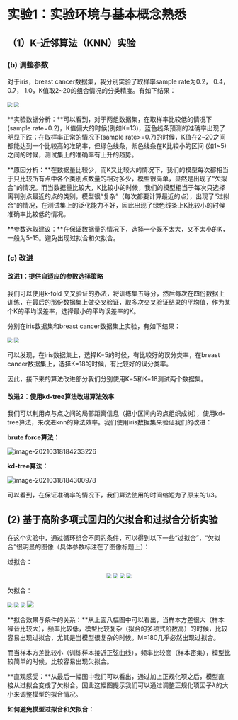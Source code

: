 # 实验1：实验环境与基本概念熟悉

## （1）K-近邻算法（KNN）实验

### **(b)** 调整参数

对于iris，breast cancer数据集，我分别实验了取样率sample rate为0.2， 0.4， 0.7， 1.0，K值取2~20的组合情况的分类精度。有如下结果：

<div class='center'>
    <img src="https://gallery-1259614029.cos.ap-chengdu.myqcloud.com/img/20210318131243.png" style="zoom:68%;"/>
    <img src="https://gallery-1259614029.cos.ap-chengdu.myqcloud.com/img/20210318131405.png" style="zoom:68%;"/>
</div>

**实验数据分析：**可以看到，对于两组数据集，在取样率比较低的情况下(sample rate=0.2)，K值偏大的时候(例如K=13)，蓝色线条预测的准确率出现了明显下跌；在取样率正常的情况下(sample rate>=0.7)的时候，K值在2~20之间都能达到一个比较高的准确率，但绿色线条，紫色线条在K比较小的区间 (如1~5)之间的时候，测试集上的准确率有上升的趋势。

**原因分析：**在数据量比较少，而K又比较大的情况下，我们的模型每次都相当于只比较所有点中各个类别点数量的相对多少，模型很简单，显然是出现了“欠拟合”的情况。而当数据量比较大，K比较小的时候，我们的模型相当于每次只选择离判别点最近的点的类别，模型很“复杂”（每次都要计算最近的点），出现了“过拟合”的情况，在测试集上的泛化能力不好，因此出现了绿色线条上K比较小的时候准确率比较低的情况。

**参数选取建议：**在保证数据量的情况下，选择一个既不太大，又不太小的K，一般为5-15。避免出现过拟合和欠拟合。



### (c) 改进

#### 改进1：提供自适应的参数选择策略

我们可以使用k-fold 交叉验证的办法，将训练集五等分，然后每次在四份数据上训练，在最后的那份数据集上做交叉验证，取多次交叉验证结果的平均值，作为某个K的平均误差率，选择最小的平均误差率的K。

分别在iris数据集和breast cancer数据集上实验，有如下结果：

<div class='center'>
    <img src="https://gallery-1259614029.cos.ap-chengdu.myqcloud.com/img/20210318134144.png" style="zoom:68%;"/>
    <img src="https://gallery-1259614029.cos.ap-chengdu.myqcloud.com/img/20210318134133.png" style="zoom:68%;"/>
</div>

可以发现，在iris数据集上，选择K=5的时候，有比较好的误分类率，在breast cancer数据集上，选择K=18的时候，有比较好的误分类率。

因此，接下来的算法改进部分我们分别使用K=5和K=18测试两个数据集。

#### 改进2：使用kd-tree算法改进算法效率

我们可以利用点与点之间的局部距离信息（把小区间内的点组织成树），使用kd-tree算法，来改进knn的算法效率。我们使用iris数据集来验证我们的改进：

**brute force算法：**

![image-20210318184233226](https://gallery-1259614029.cos.ap-chengdu.myqcloud.com/img/20210318184233.png)

**kd-tree算法：**

![image-20210318184300978](https://gallery-1259614029.cos.ap-chengdu.myqcloud.com/img/20210318184301.png)

可以看到，在保证准确率的情况下，我们算法使用的时间缩短为了原来的1/3。



## (2) 基于高阶多项式回归的欠拟合和过拟合分析实验

在这个实验中，通过循环组合不同的条件，可以得到以下一些“过拟合”，“欠拟合”很明显的图像（具体参数标注在了图像标题上）：

过拟合：

<div align="center">
    <img src="https://gallery-1259614029.cos.ap-chengdu.myqcloud.com/img/20210318222851.png" style="zoom:68%;"/>
    <img src="https://gallery-1259614029.cos.ap-chengdu.myqcloud.com/img/20210318223012.png" style="zoom:68%"/>
    <img src="https://gallery-1259614029.cos.ap-chengdu.myqcloud.com/img/20210318223138.png" style="zoom:68%;"/>
    <img src="https://gallery-1259614029.cos.ap-chengdu.myqcloud.com/img/20210318225351.png" style="zoom:68%;"/>
</div>

欠拟合：

<div class="align">
    <img src="https://gallery-1259614029.cos.ap-chengdu.myqcloud.com/img/20210318223558.png" style="zoom:68%;"/>
    <img src="https://gallery-1259614029.cos.ap-chengdu.myqcloud.com/img/20210318223831.png" style="zoom:68%"/>
    <img src="https://gallery-1259614029.cos.ap-chengdu.myqcloud.com/img/20210318224459.png" style="zoom:68%;"/>
    <img src="https://gallery-1259614029.cos.ap-chengdu.myqcloud.com/img/20210318225913.png" style="zoom:91%;"/>
</div>

**拟合效果与条件的关系：**从上面八幅图中可以看出，当样本方差很大（样本噪音比较大），频率比较低，模型比较复杂（拟合的多项式阶数高）的时候，比较容易出现过拟合，尤其是当模型很复杂的时候。M=180几乎必然出现过拟合。

而当样本方差比较小（训练样本接近正弦曲线），频率比较高（样本密集），模型比较简单的时候，比较容易出现欠拟合。

**直观感受：**从最后一幅图中我们可以看出，通过加上正规化项之后，模型直接从过拟合变成了欠拟合。因此这幅图提示我们可以通过调整正规化项因子$\lambda$的大小来调整模型的拟合情况。

**如何避免模型过拟合和欠拟合：**



